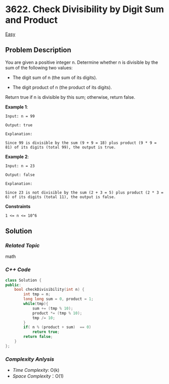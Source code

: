 # 3622. Check Divisibility by Digit Sum and Product
[Easy](https://leetcode.com/problems/check-divisibility-by-digit-sum-and-product/description/)

## Problem Description

You are given a positive integer n. Determine whether n is divisible by the sum of the following two values:

  - The digit sum of n (the sum of its digits).

  - The digit product of n (the product of its digits).

Return true if n is divisible by this sum; otherwise, return false.

**Example 1**:
```
Input: n = 99

Output: true

Explanation:

Since 99 is divisible by the sum (9 + 9 = 18) plus product (9 * 9 = 81) of its digits (total 99), the output is true.
```
**Example 2**:
```
Input: n = 23

Output: false

Explanation:

Since 23 is not divisible by the sum (2 + 3 = 5) plus product (2 * 3 = 6) of its digits (total 11), the output is false.
```

**Constraints**
```
1 <= n <= 10^6
```

## Solution

### _Related Topic_
   math

### _C++ Code_
```cpp
class Solution {
public:
    bool checkDivisibility(int n) {
        int tmp = n;
        long long sum = 0, product = 1;
        while(tmp){
            sum += (tmp % 10);
            product *= (tmp % 10);
            tmp /= 10;
        }
        if( n % (product + sum)  == 0)
            return true;
        return false;
    }
};
```

### _Complexity Anlysis_
- _Time Complexity_: O(k)
- _Space Complexity_：O(1)
